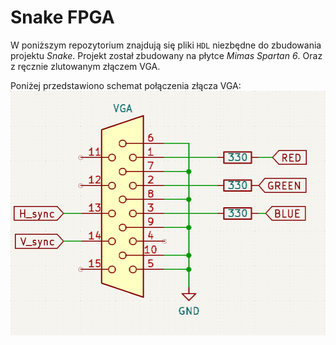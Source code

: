 # Snake FPGA
W poniższym repozytorium znajdują się pliki `HDL` niezbędne do zbudowania projektu *Snake*. Projekt został zbudowany na płytce *Mimas Spartan 6*. Oraz z ręcznie zlutowanym złączem VGA.

Poniżej przedstawiono schemat połączenia złącza VGA:
![alt text](Img/VGA.png)